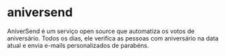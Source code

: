 # aniversend
 AniverSend é um serviço open source que automatiza os votos de aniversário. Todos os dias, ele verifica as pessoas com aniversário na data atual e envia e-mails personalizados de parabéns.
